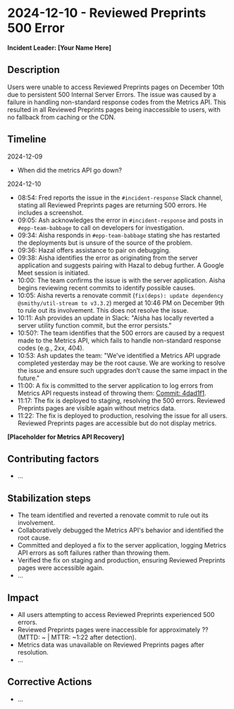 # 2024-12-10 - Reviewed Preprints 500 Error

**Incident Leader: [Your Name Here]**

## Description

Users were unable to access Reviewed Preprints pages on December 10th due to persistent 500 Internal Server Errors. The issue was caused by a failure in handling non-standard response codes from the Metrics API. This resulted in all Reviewed Preprints pages being inaccessible to users, with no fallback from caching or the CDN.

## Timeline

2024-12-09

* When did the metrics API go down?

2024-12-10

* 08:54: Fred reports the issue in the `#incident-response` Slack channel, stating all Reviewed Preprints pages are returning 500 errors. He includes a screenshot.
* 09:05: Ash acknowledges the error in `#incident-response` and posts in `#epp-team-babbage` to call on developers for investigation.
* 09:34: Aisha responds in `#epp-team-babbage` stating she has restarted the deployments but is unsure of the source of the problem.
* 09:36: Hazal offers assistance to pair on debugging.
* 09:38: Aisha identifies the error as originating from the server application and suggests pairing with Hazal to debug further. A Google Meet session is initiated.
* 10:00: The team confirms the issue is with the server application. Aisha begins reviewing recent commits to identify possible causes.
* 10:05: Aisha reverts a renovate commit (`fix(deps): update dependency @smithy/util-stream to v3.3.2`) merged at 10:46 PM on December 9th to rule out its involvement. This does not resolve the issue.
* 10:11: Ash provides an update in Slack: "Aisha has locally reverted a server utility function commit, but the error persists."
* 10:50?: The team identifies that the 500 errors are caused by a request made to the Metrics API, which fails to handle non-standard response codes (e.g., 2xx, 404).
* 10:53: Ash updates the team: "We've identified a Metrics API upgrade completed yesterday may be the root cause. We are working to resolve the issue and ensure such upgrades don’t cause the same impact in the future."
* 11:00: A fix is committed to the server application to log errors from Metrics API requests instead of throwing them: [Commit: 4dad1f1](https://github.com/elifesciences/enhanced-preprints-server/commit/4dad1f10622070fbefa6b42a3c4bca3dbdeac115).
* 11:17: The fix is deployed to staging, resolving the 500 errors. Reviewed Preprints pages are visible again without metrics data.
* 11:22: The fix is deployed to production, resolving the issue for all users. Reviewed Preprints pages are accessible but do not display metrics.

**[Placeholder for Metrics API Recovery]**

## Contributing factors

* ...

## Stabilization steps

* The team identified and reverted a renovate commit to rule out its involvement.
* Collaboratively debugged the Metrics API's behavior and identified the root cause.
* Committed and deployed a fix to the server application, logging Metrics API errors as soft failures rather than throwing them.
* Verified the fix on staging and production, ensuring Reviewed Preprints pages were accessible again.
* ...

## Impact

* All users attempting to access Reviewed Preprints experienced 500 errors.
* Reviewed Preprints pages were inaccessible for approximately ?? (MTTD: ~ | MTTR: ~1:22 after detection).
* Metrics data was unavailable on Reviewed Preprints pages after resolution.
* ...

## Corrective Actions

* ...
